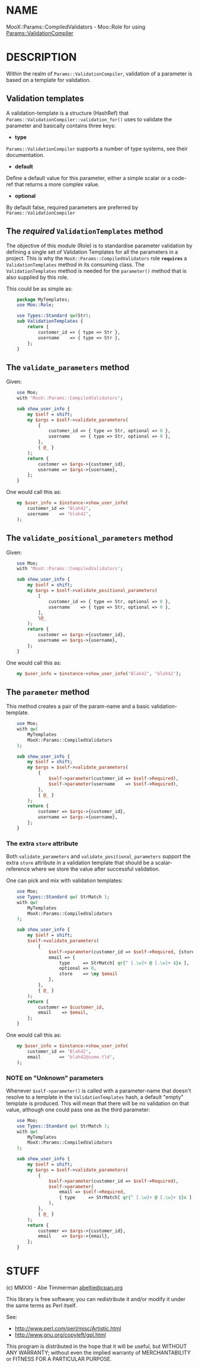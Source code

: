 # NAME

MooX::Params::CompiledValidators - Moo::Role for using [Params::ValidationCompiler](https://metacpan.org/pod/Params::ValidationCompiler)

# DESCRIPTION

Within the realm of `Params::ValidationCompiler`, validation of a parameter is
based on a template for validation.

## Validation templates

A validation-template is a structure (HashRef) that
`Params::ValidationCompiler::validation_for()` uses to validate the parameter
and basically contains three keys:

- **type**

`Params::ValidationCompiler` supports a number of type systems, see their documentation.

- **default**

Define a default value for this parameter, either a simple scalar or a code-ref
that returns a more complex value.

- **optional**

By default false, required parameters are preferred by `Params::ValidationCompiler`

## The *required* `ValidationTemplates` method

The objective of this module (Role) is to standardise parameter validation by
defining a single set of Validation Templates for all the parameters in a project.
This is why the `MooX::Params::CompiledValidators` role **`requires`** a
`ValidationTemplates` method in its consuming class. The `ValidationTemplates`
method is needed for the `parameter()` method that is also supplied by this
role.

This could be as simple as:
```perl
    package MyTemplates;
    use Moo::Role;

    use Types::Standard qw(Str);
    sub ValidationTemplates {
        return {
            customer_id => { type => Str },
            username    => { type => Str },
        };
    }
```

## The `validate_parameters` method

Given:
```perl
    use Moo;
    with 'MooX::Params::CompiledValidators';

    sub show_user_info {
        my $self = shift;
        my $args = $self->validate_parameters(
            {
                customer_id => { type => Str, optional => 0 },
                username    => { type => Str, optional => 0 },
            },
            { @_ }
        );
        return {
            customer => $args->{customer_id},
            username => $args->{username},
        };
    }
```

One would call this as:
```perl
    my $user_info = $instance->show_user_info(
        customer_id => 'Blah42',
        username    => 'blah42',
    );
```

## The `validate_positional_parameters` method

Given:
```perl
    use Moo;
    with 'MooX::Params::CompiledValidators';

    sub show_user_info {
        my $self = shift;
        my $args = $self->validate_positional_parameters(
            [
                customer_id => { type => Str, optional => 0 },
                username    => { type => Str, optional => 0 },
            ],
            \@_
        );
        return {
            customer => $args->{customer_id},
            username => $args->{username},
        };
    }
```

One would call this as:
```perl
    my $user_info = $instance->show_user_info('Blah42', 'blah42');
```

## The `parameter` method

This method creates a pair of the param-name and a basic validation-template.

```perl
    use Moo;
    with qw(
        MyTemplates
        MooX::Params::CompiledValidators
    );

    sub show_user_info {
        my $self = shift;
        my $args = $self->validate_parameters(
            {
                $self->parameter(customer_id => $self->Required),
                $self->parameter(username    => $self->Required),
            },
            { @_ }
        );
        return {
            customer => $args->{customer_id},
            username => $args->{username},
        };
    }
```

### The extra **`store`** attribute

Both `validate_parameters` and `validate_positional_parameters` support the
extra `store` attribute in a validation template that should be a
scalar-reference where we store the value after successful validation.

One can pick and mix with validation templates:
```perl
    use Moo;
    use Types::Standard qw( StrMatch );
    with qw(
        MyTemplates
        MooX::Params::CompiledValidators
    );

    sub show_user_info {
        my $self = shift;
        $self->validate_parameters(
            {
                $self->parameter(customer_id => $self->Required, {store => \my $customer_id),
                email => {
                    type     => StrMatch[ qr{^ [.\w]+ @ [.\w]+ $}x ],
                    optional => 0,
                    store    => \my $email
                },
            },
            { @_ }
        );
        return {
            customer => $customer_id,
            email    => $email,
        };
    }
```

One would call this as:
```perl
    my $user_info = $instance->show_user_info(
        customer_id => 'Blah42',
        email       => 'blah42@some.tld',
    );
```

### NOTE on "Unknown" parameters

Whenever `$self->parameter()` is called with a parameter-name that doesn't
resolve to a template in the `ValidationTemplates` hash, a default "empty"
template is produced. This will mean that there will be no validation on that
value, although one could pass one as the third parameter:
```perl
    use Moo;
    use Types::Standard qw( StrMatch );
    with qw(
        MyTemplates
        MooX::Params::CompiledValidators
    );

    sub show_user_info {
        my $self = shift;
        my $args = $self->validate_parameters(
            {
                $self->parameter(customer_id => $self->Required),
                $self->parameter(
                    email => $self->Required,
                    { type     => StrMatch[ qr{^ [.\w]+ @ [.\w]+ $}x ] },
                ),
            },
            { @_ }
        );
        return {
            customer => $args->{customer_id},
            email    => $args->{email},
        };
    }
```

# STUFF

(c) MMXXI - Abe Timmerman <abeltje@cpan.org>

This library is free software; you can redistribute it and/or modify
it under the same terms as Perl itself.

See:

* http://www.perl.com/perl/misc/Artistic.html
* http://www.gnu.org/copyleft/gpl.html

This program is distributed in the hope that it will be useful,
but WITHOUT ANY WARRANTY; without even the implied warranty of
MERCHANTABILITY or FITNESS FOR A PARTICULAR PURPOSE.

